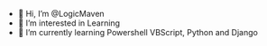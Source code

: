 - 👋 Hi, I’m @LogicMaven
- 👀 I’m interested in Learning
- 🌱 I’m currently learning Powershell VBScript, Python and Django
